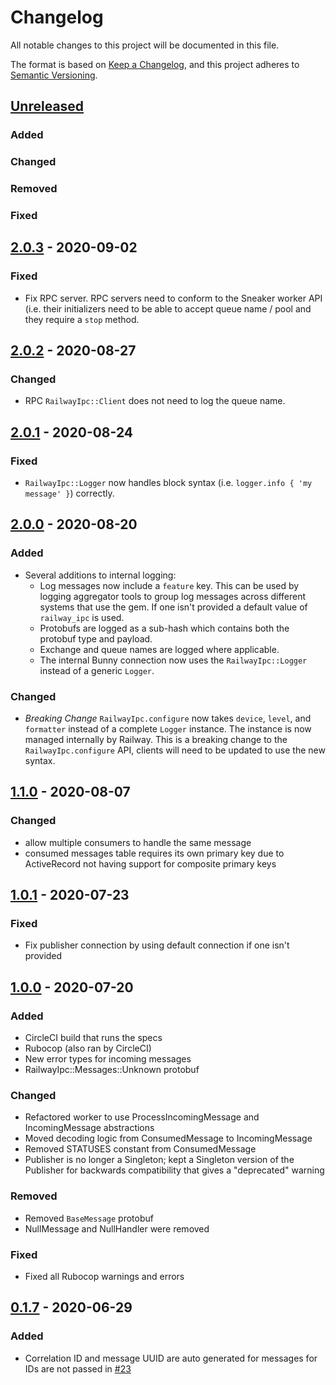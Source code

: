 # Changelog
All notable changes to this project will be documented in this file.

The format is based on [Keep a Changelog](https://keepachangelog.com/en/1.0.0/),
and this project adheres to [Semantic Versioning](https://semver.org/spec/v2.0.0.html).

## [Unreleased]
### Added
### Changed
### Removed
### Fixed

## [2.0.3] - 2020-09-02
### Fixed
* Fix RPC server. RPC servers need to conform to the Sneaker worker API (i.e. their initializers need to be able to accept queue name / pool and they require a `stop` method.

## [2.0.2] - 2020-08-27
### Changed
* RPC `RailwayIpc::Client` does not need to log the queue name.

## [2.0.1] - 2020-08-24
### Fixed
* `RailwayIpc::Logger` now handles block syntax (i.e. `logger.info { 'my message' }`) correctly.

## [2.0.0] - 2020-08-20
### Added
* Several additions to internal logging:
  - Log messages now include a `feature` key. This can be used by logging aggregator tools to group log messages across different systems that use the gem. If one isn't provided a default value of `railway_ipc` is used.
  - Protobufs are logged as a sub-hash which contains both the protobuf type and payload.
  - Exchange and queue names are logged where applicable.
  - The internal Bunny connection now uses the `RailwayIpc::Logger` instead of a generic `Logger`.

### Changed
* *Breaking Change* `RailwayIpc.configure` now takes `device`, `level`, and `formatter` instead of a complete `Logger` instance. The instance is now managed internally by Railway. This is a breaking change to the `RailwayIpc.configure` API, clients will need to be updated to use the new syntax.

## [1.1.0] - 2020-08-07
### Changed
* allow multiple consumers to handle the same message
* consumed messages table requires its own primary key due to ActiveRecord not having support for composite primary keys

## [1.0.1] - 2020-07-23
### Fixed
* Fix publisher connection by using default connection if one isn't provided

## [1.0.0] - 2020-07-20
### Added
* CircleCI build that runs the specs
* Rubocop (also ran by CircleCI)
* New error types for incoming messages
* RailwayIpc::Messages::Unknown protobuf

### Changed
* Refactored worker to use ProcessIncomingMessage and IncomingMessage abstractions
* Moved decoding logic from ConsumedMessage to IncomingMessage
* Removed STATUSES constant from ConsumedMessage
* Publisher is no longer a Singleton; kept a Singleton version of the Publisher for backwards compatibility that gives a "deprecated" warning

### Removed
* Removed `BaseMessage` protobuf
* NullMessage and NullHandler were removed

### Fixed
* Fixed all Rubocop warnings and errors

## [0.1.7] - 2020-06-29
### Added
- Correlation ID and message UUID are auto generated for messages for IDs are not passed in [#23](https://github.com/learn-co/railway_ipc_gem/pull/23)

[Unreleased]: https://github.com/learn-co/railway_ipc_gem/compare/v2.0.3...HEAD
[2.0.3]: https://github.com/learn-co/railway_ipc_gem/compare/v2.0.2...v2.0.3
[2.0.2]: https://github.com/learn-co/railway_ipc_gem/compare/v2.0.1...v2.0.2
[2.0.1]: https://github.com/learn-co/railway_ipc_gem/compare/v2.0.0...v2.0.1
[2.0.0]: https://github.com/learn-co/railway_ipc_gem/compare/v1.1.0...v2.0.0
[1.1.0]: https://github.com/learn-co/railway_ipc_gem/compare/v1.0.1...v1.1.0
[1.0.1]: https://github.com/learn-co/railway_ipc_gem/compare/v1.0.0...v1.0.1
[1.0.0]: https://github.com/learn-co/railway_ipc_gem/compare/v0.1.7...v1.0.0
[0.1.7]: https://github.com/learn-co/railway_ipc_gem/releases/tag/v0.1.7
